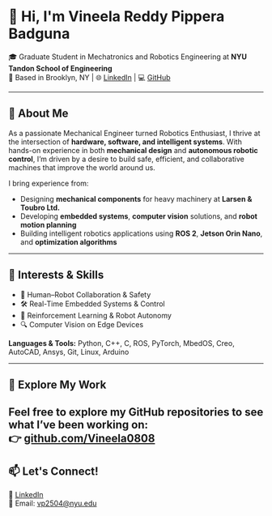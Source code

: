 # 👋 Hi, I'm Vineela Reddy Pippera Badguna

🎓 Graduate Student in Mechatronics and Robotics Engineering at **NYU Tandon School of Engineering**  
📍 Based in Brooklyn, NY | 🌐 [LinkedIn](https://www.linkedin.com/in/vineelareddypb/) | 💻 [GitHub](https://github.com/Vineela0808)

---

## 🔧 About Me

As a passionate Mechanical Engineer turned Robotics Enthusiast, I thrive at the intersection of **hardware, software, and intelligent systems**. With hands-on experience in both **mechanical design** and **autonomous robotic control**, I’m driven by a desire to build safe, efficient, and collaborative machines that improve the world around us.

I bring experience from:
- Designing **mechanical components** for heavy machinery at **Larsen & Toubro Ltd.**
- Developing **embedded systems**, **computer vision** solutions, and **robot motion planning**
- Building intelligent robotics applications using **ROS 2**, **Jetson Orin Nano**, and **optimization algorithms**

---


## 🧠 Interests & Skills

- 🤖 Human–Robot Collaboration & Safety
- 🛠️ Real-Time Embedded Systems & Control
- 🧠 Reinforcement Learning & Robot Autonomy
- 🔍 Computer Vision on Edge Devices

**Languages & Tools:** Python, C++, C, ROS, PyTorch, MbedOS, Creo, AutoCAD, Ansys, Git, Linux, Arduino

---
## 📂 Explore My Work

Feel free to explore my GitHub repositories to see what I’ve been working on:  
👉 [github.com/Vineela0808](https://github.com/Vineela0808)
---

## 📫 Let's Connect!

🔗 [LinkedIn](https://www.linkedin.com/in/vineelareddypb/)  
📧 Email: vp2504@nyu.edu  


